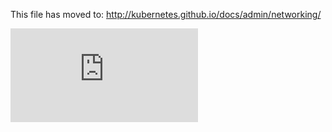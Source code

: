 <!-- BEGIN MUNGE: UNVERSIONED_WARNING -->


<!-- END MUNGE: UNVERSIONED_WARNING -->

This file has moved to: http://kubernetes.github.io/docs/admin/networking/




<!-- BEGIN MUNGE: IS_VERSIONED -->
<!-- TAG IS_VERSIONED -->
<!-- END MUNGE: IS_VERSIONED -->


<!-- BEGIN MUNGE: GENERATED_ANALYTICS -->
[![Analytics](https://kubernetes-site.appspot.com/UA-36037335-10/GitHub/docs/admin/networking.md?pixel)]()
<!-- END MUNGE: GENERATED_ANALYTICS -->
